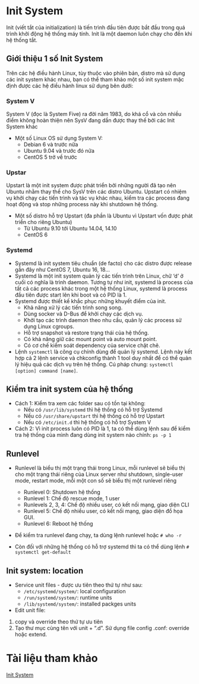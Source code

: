 # Init System
Init (viết tắt của initialization) là tiến trình đầu tiên được bắt đầu trong quá trình khởi động hệ thống máy tính. Init là một daemon luôn chạy cho đến khi hệ thống tắt.    
## Giới thiệu 1 số Init System
Trên các hệ điều hành Linux, tùy thuộc vào phiên bản, distro mà sử dụng các init system khác nhau, bạn có thể tham khảo một số init system mặc định được các hệ điều hành linux sử dụng bên dưới:
### System V
System V (đọc là System Five) ra đời năm 1983,  do khá cổ và còn nhiều điểm không hoàn thiện nên SysV đang dần được thay thế bởi các Init System khác    
* Một số Linux OS sử dụng System V:     
    * Debian 6 và trước nữa
    * Ubuntu 9.04 và trước đó nữa
    * CentOS 5 trở về trước      
### Upstar 
Upstart là một init system được phát triển bởi những người đã tạo nên Ubuntu nhằm thay thế cho SysV trên các distro Ubuntu. Upstart có nhiệm vụ khởi chạy các tiến trình và tác vụ khác nhau, kiểm tra các process đang hoạt động và stop những process này khi shutdown hệ thống.
* Một số distro hỗ trợ Upstart (đa phần là Ubuntu vì Upstart vốn được phát triển cho riêng Ubuntu)   
    * Từ Ubuntu 9.10 tới Ubuntu 14.04, 14.10   
    * CentOS 6
### Systemd
* Systemd là init system tiêu chuẩn (de facto) cho các distro được release gần đây như CentOS 7, Ubuntu 16, 18…
* Systemd là một init system quản lý các tiến trình trên Linux, chữ ‘d’ ở cuối có nghĩa là trình daemon. Tương tự như init, systemd là process của tất cả các process khác trong một hệ thống Linux, systemd là process đầu tiên được start lên khi boot và có PID là 1.
* Systemd được thiết kế khắc phục những khuyết điểm của init.
    * Khả năng xử lý các tiến trình song song.
    * Dùng socker và D-Bus để khởi chạy các dịch vụ.
    * Khởi tạo các trình daemon theo nhu cầu, quản lý các process sử dụng Linux cgroups.
    * Hỗ trợ snapshot và restore trạng thái của hệ thống.
    * Có khả năng giữ các mount point và auto mount point.
    * Có cơ chế kiểm soát dependency của service chặt chẽ.
* Lệnh `systemctl` là công cụ chính dùng để quản lý systemd. Lệnh này kết hợp cả 2 lệnh service và chkconfig thành 1 tool duy nhất để có thể quản lý hiệu quả các dịch vụ trên hệ thống. Cú pháp chung: `systemctl [option] command [name]`. 
## Kiểm tra init system của hệ thống
* Cách 1: Kiểm tra xem các folder sau có tồn tại không:
    * Nếu có `/usr/lib/systemd` thì hệ thống có hỗ trợ Systemd
    * Nếu có `/usr/share/upstart` thì hệ thống có hỗ trợ Upstart
    * Nếu có `/etc/init.d` thì hệ thống có hỗ trợ System V
* Cách 2: Vì init process luôn có PID là 1, ta có thể dùng lệnh sau để kiểm tra hệ thống của mình đang dùng init system nào chính: `ps -p 1`
## Runlevel
* Runlevel là biểu thị một trạng thái trong Linux, mỗi runlevel sẽ biểu thị cho một trạng thái riêng của Linux server như shutdown, single-user mode, restart mode, mỗi một con số sẽ biểu thị một runlevel riêng
    * Runlevel 0: Shutdown hệ thống
    * Runlevel 1: Chế độ rescue mode, 1 user
    * Runlevels 2, 3, 4: Chế độ nhiều user, có kết nối mạng, giao diện CLI
    * Runlevel 5: Chế độ nhiều user, có kết nối mạng, giao diện đồ họa GUI.
    * Runlevel 6: Reboot hệ thống
* Để kiểm tra runlevel đang chạy, ta dùng lệnh runlevel hoặc `# who -r`

* Còn đối với những hệ thống có hỗ trợ systemd thì ta có thể dùng lệnh `# systemctl get-default`
## Init system: location
* Service unit files - được ưu tiên theo thứ tự như sau:
    * `/etc/systemd/system/`: local configuration
    * `/run/systemd/system/`: runtime units
    * `/lib/systemd/system/`: installed packges units
* Edit unit file:
1. copy và override theo thứ tự ưu tiên
2. Tạo thư mục cùng tên với unit + “.d”. Sử dụng file config .conf: override hoặc extend.


# Tài liệu tham khảo
[Init System](https://blog.vinahost.vn/init-system-va-run-level#:~:text=Systemd%20l%C3%A0%20m%E1%BB%99t%20init%20system,v%C3%A0%20c%C3%B3%20PID%20l%C3%A0%201.)